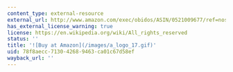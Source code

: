 ```yaml
---
content_type: external-resource
external_url: http://www.amazon.com/exec/obidos/ASIN/0521009677/ref=nosim/mitopencourse-20
has_external_license_warning: true
license: https://en.wikipedia.org/wiki/All_rights_reserved
status: ''
title: '![Buy at Amazon](/images/a_logo_17.gif)'
uid: 78f8aecc-7130-4268-9463-ca01c67d58ef
wayback_url: ''
---
```

